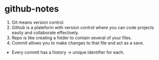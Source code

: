 # github-notes
1. Git means version control.
2. Github is a plateform with version control where you can code projects easily and collaborate effectively.
3. Repo is like creating a folder to contain several of your files.
4. Commit allows you to make changes to that file and act as a save.
* Every commit has a history -> unique identifier for each.
